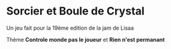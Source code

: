 # Sorcier et Boule de Crystal

Un jeu fait pour la 19ème edition de la jam de Lisaa

Thème **Controle monde pas le joueur** et **Rien n'est permanant**

